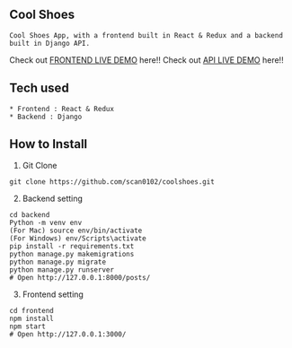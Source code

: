 ## Cool Shoes
```
Cool Shoes App, with a frontend built in React & Redux and a backend built in Django API.
```
Check out [FRONTEND LIVE DEMO](https://frontend-coolshoes.herokuapp.com/) here!!
Check out [API LIVE DEMO](https://backend-coolshoes.herokuapp.com/) here!!
## Tech used
```
* Frontend : React & Redux
* Backend : Django
```
## How to Install
1. Git Clone
```
git clone https://github.com/scan0102/coolshoes.git
```
2. Backend setting
```
cd backend
Python -m venv env
(For Mac) source env/bin/activate
(For Windows) env/Scripts\activate
pip install -r requirements.txt
python manage.py makemigrations
python manage.py migrate
python manage.py runserver
# Open http://127.0.0.1:8000/posts/
```
3. Frontend setting
```
cd frontend
npm install
npm start
# Open http://127.0.0.1:3000/
```
